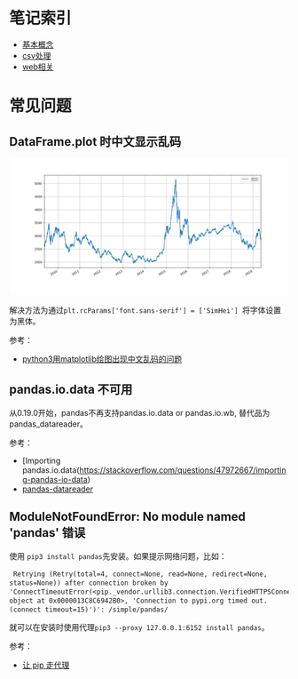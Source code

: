# 笔记索引

- [基本概念](./basics/README.md)
- [csv处理](./csv/README.md)
- [web相关](./web/README.md)

# 常见问题

## DataFrame.plot 时中文显示乱码

![](./basics/plot_chinese_messycode.png)

解决方法为通过`plt.rcParams['font.sans-serif'] = ['SimHei'] `将字体设置为黑体。

参考：

- [python3用matplotlib绘图出现中文乱码的问题](https://www.cnblogs.com/Icarus-suixin/p/10641085.html)

## pandas.io.data 不可用

从0.19.0开始，pandas不再支持pandas.io.data or pandas.io.wb, 替代品为pandas_datareader。

参考：

- [Importing pandas.io.data(https://stackoverflow.com/questions/47972667/importing-pandas-io-data)
- [pandas-datareader](https://pandas-datareader.readthedocs.io/en/latest/#)

## ModuleNotFoundError: No module named 'pandas' 错误

使用 `pip3 install pandas`先安装。如果提示网络问题，比如：

```
 Retrying (Retry(total=4, connect=None, read=None, redirect=None, status=None)) after connection broken by 'ConnectTimeoutError(<pip._vendor.urllib3.connection.VerifiedHTTPSConnection object at 0x0000013C8C6942B0>, 'Connection to pypi.org timed out. (connect timeout=15)')': /simple/pandas/
```

就可以在安装时使用代理`pip3 --proxy 127.0.0.1:6152 install pandas`。

参考：

- [让 pip 走代理](https://www.logcg.com/archives/1914.html)
